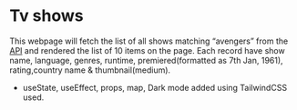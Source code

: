 # Tv shows

This webpage will fetch the list of all shows matching “avengers” from the
[API](https://api.tvmaze.com/search/shows?q=avengers) and rendered the list of
10 items on the page. Each record have show name, language, genres, runtime,
premiered(formatted as 7th Jan, 1961), rating,country name & thumbnail(medium).
- useState, useEffect, props, map, Dark mode added using TailwindCSS used.
